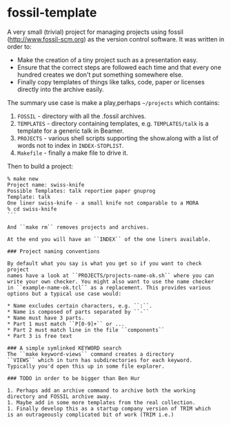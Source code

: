 # fossil-template

A very small (trivial) project for managing projects using fossil
(http://www.fossil-scm.org) as the version control software. 
It was written in order to:

* Make the creation of a tiny project such as a presentation easy.
* Ensure that the correct steps are followed each time and that every
one hundred creates we don't put something somewhere else.
* Finally copy templates of things like talks, code, paper or licenses
directly into the archive easily.

The summary use case is make a play,perhaps ``~/projects`` which
contains:

1. ``FOSSIL`` - directory with all the <project>.fossil archives.
1. ``TEMPLATES`` - directory containing templates,
e.g. ``TEMPLATES/talk`` is a template for a generic talk in Beamer.
1. ``PROJECTS`` - various shell scripts supporting the show.along
with a list of words not to index in ``INDEX-STOPLIST``.
1. ``Makefile`` - finally a make file to drive it.

Then to build a project:

````
% make new
Project name: swiss-knife
Possible Templates: talk reportiee paper gnuprog
Template: talk
One liner swiss-knife - a small knife not comparable to a MORA
% cd swiss-knife
```

And ``make rm`` removes projects and archives.

At the end you will have an ``INDEX`` of the one liners available.

### Project naming conventions

By default what you say is what you get so if you want to check project
names have a look at ``PROJECTS/projects-name-ok.sh`` where you can
write your own checker. You might also want to use the name checker
in ``example-name-ok.tcl`` as a replacement. This provides various
options but a typical use case would:

* Name excludes certain characters, e.g. ``:``.
* Name is composed of parts separated by ``-``
* Name must have 3 parts.
* Part 1 must match ``P[0-9]+`` or ...
* Part 2 must match line in the file ``components``
* Part 3 is free text

### A simple symlinked KEYWORD search
The ``make keyword-views`` command creates a directory
``VIEWS`` which in turn has subdirectories for each keyword.
Typically you'd open this up in some file explorer.

### TODO in order to be bigger than Ben Hur

1. Perhaps add an archive command to archive both the working
directory and FOSSIL archive away. 
1. Maybe add in some more templates from the real collection.
1. Finally develop this as a startup company version of TRIM which
is an outrageously complicated bit of work (TRIM i.e.)



 
